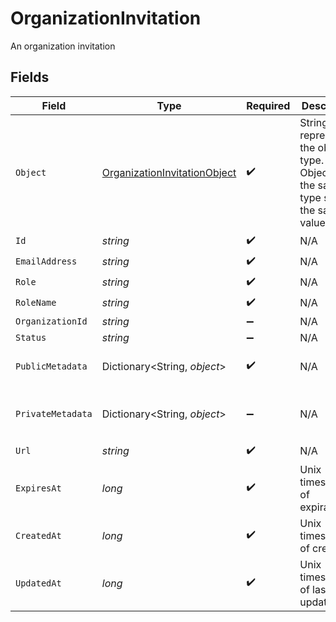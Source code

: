 # OrganizationInvitation

An organization invitation


## Fields

| Field                                                                                   | Type                                                                                    | Required                                                                                | Description                                                                             | Example                                                                                 |
| --------------------------------------------------------------------------------------- | --------------------------------------------------------------------------------------- | --------------------------------------------------------------------------------------- | --------------------------------------------------------------------------------------- | --------------------------------------------------------------------------------------- |
| `Object`                                                                                | [OrganizationInvitationObject](../../Models/Components/OrganizationInvitationObject.md) | :heavy_check_mark:                                                                      | String representing the object's type. Objects of the same type share the same value.<br/> | organization_invitation                                                                 |
| `Id`                                                                                    | *string*                                                                                | :heavy_check_mark:                                                                      | N/A                                                                                     | inv_12345                                                                               |
| `EmailAddress`                                                                          | *string*                                                                                | :heavy_check_mark:                                                                      | N/A                                                                                     | user@example.com                                                                        |
| `Role`                                                                                  | *string*                                                                                | :heavy_check_mark:                                                                      | N/A                                                                                     | admin                                                                                   |
| `RoleName`                                                                              | *string*                                                                                | :heavy_check_mark:                                                                      | N/A                                                                                     |                                                                                         |
| `OrganizationId`                                                                        | *string*                                                                                | :heavy_minus_sign:                                                                      | N/A                                                                                     | org_12345                                                                               |
| `Status`                                                                                | *string*                                                                                | :heavy_minus_sign:                                                                      | N/A                                                                                     | pending                                                                                 |
| `PublicMetadata`                                                                        | Dictionary<String, *object*>                                                            | :heavy_check_mark:                                                                      | N/A                                                                                     | {<br/>"key": "value"<br/>}                                                              |
| `PrivateMetadata`                                                                       | Dictionary<String, *object*>                                                            | :heavy_minus_sign:                                                                      | N/A                                                                                     | {<br/>"private_key": "secret_value"<br/>}                                               |
| `Url`                                                                                   | *string*                                                                                | :heavy_check_mark:                                                                      | N/A                                                                                     |                                                                                         |
| `ExpiresAt`                                                                             | *long*                                                                                  | :heavy_check_mark:                                                                      | Unix timestamp of expiration.                                                           |                                                                                         |
| `CreatedAt`                                                                             | *long*                                                                                  | :heavy_check_mark:                                                                      | Unix timestamp of creation.                                                             | 1622547600                                                                              |
| `UpdatedAt`                                                                             | *long*                                                                                  | :heavy_check_mark:                                                                      | Unix timestamp of last update.                                                          | 1622551200                                                                              |